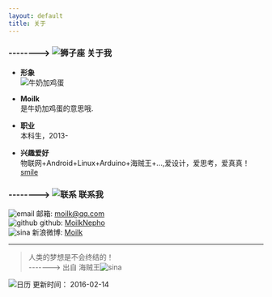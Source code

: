 ```yaml
---
layout: default
title: 关于
---
```

### --------> ![狮子座]({{stie.baseurl}}/img/myLogo/lion.png) 关于我  


* **形象**  
  ![牛奶加鸡蛋]({{stie.baseurl}}/img/others/milkegg.png)  

* **Moilk**  
是牛奶加鸡蛋的意思哦.  

* **职业**  
本科生，2013-  

* **兴趣爱好**  
物联网+Android+Linux+Arduino+海贼王+...,爱设计，爱思考，爱真真！[smile]({{stie.baseurl}}/img/px16/smile.png)  


### --------> ![联系]({{stie.baseurl}}/img/myLogo/contact.png) 联系我

![email]({{stie.baseurl}}/img/px16/email.png) 邮箱: moilk@qq.com  
![github]({{stie.baseurl}}/img/px16/github.png) github: [MoilkNepho](https://github.com/moilknepho)  
![sina]({{stie.baseurl}}/img/px16/sina.png) 新浪微博: [Moilk](http://weibo.com/moilk/)  

************************
> 人类的梦想是不会终结的！  
-------> 出自 海贼王![sina]({{stie.baseurl}}/img/px16/onepiece.png)

![日历]({{stie.baseurl}}/img/rili.png) 更新时间： 2016-02-14
